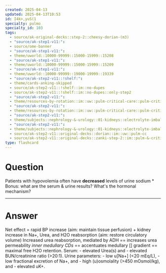 ```yaml
---
created: 2025-04-13
updated: 2025-04-13T10:53
id: I4k>,yuS(1
specialty: pulmo
specialty_id: 103
tags:
  - source/ak-original-decks::step-2::cheesy-dorian-(m3)
  - "source/ak-step1-v11:": 
  - source/ome-banner
  - "source/ak-step1-v11:": 
  - theme/uworld::10000-99999::15000-15999::15208
  - "source/ak-step1-v11:": 
  - theme/uworld::10000-99999::15000-15999::15209
  - "source/ak-step1-v11:": 
  - theme/uworld::10000-99999::19000-19999::19339
  - "source/ak-step2-v11::!shelf:": 
  - theme/cards-anking-skipped
  - source/ak-step2-v11::!shelf::im::no-dupes
  - source/ak-step2-v11::!shelf::im::no-dupes::only-step2
  - "source/ak-step2-v11:": 
  - theme/resources-by-rotation::im::uw::pulm-critical-care::pulm-critical-care-dorian
  - "source/ak-step2-v11:": 
  - theme/resources-by-rotation::im::uw::pulm-critical-care::pulm-critical-care-zanki
  - "source/ak-step2-v11:": 
  - theme/subjects::nephrology-&-urology::01-kidneys::electrolyte-imbalances-redo
  - "source/ak-step2-v11:": 
  - theme/subjects::nephrology-&-urology::01-kidneys::electrolyte-imbalances-redo::sodium
  - source/ak-step2-v11::original-decks::dorian::im::uw::pulm-cc
  - source/ak-step2-v11::original-decks::zanki-step-2::im::pulm-&-critical-care"
type: flashcard
---
```


# Question
Patients with hypovolemia often have **decreased** levels of urine sodium   * Bonus: what are the serum & urine results? What's the hormonal mechanism?

---

# Answer
Net effect = rapid BP increase (aim: maintain tissue perfusion) + kidney increase in Na+, Urea, and H2O reabsorption (aim: restore circulatory volume)    Increased urea reabsorption, mediated by ADH == increases urea permeability *inner medullary CDs* == accentuates medullary [] gradient == maximal free H2O retention.  Serum: - elevated Urea(s) and  - elevated BUN/creatinine ratio (>20:1).   Urine parameters:  - low u[Na+] (<20 mEq/L),  - low fractional excretion of Na+, and - high (u)osmolality (>450 mOsmol/kg), and  - elevated uK+.